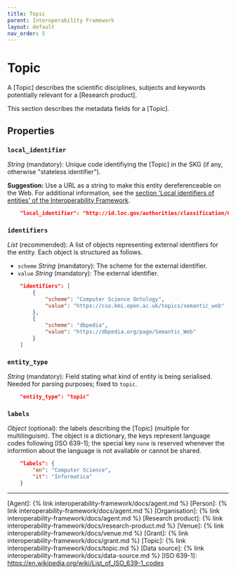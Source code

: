 ```yaml
---
title: Topic
parent: Interoperability Framework
layout: default
nav_order: 5
---
```


# Topic

A [Topic] describes the scientific disciplines, subjects and keywords potentially relevant for a [Research product].


This section describes the metadata fields for a [Topic].


## Properties

### `local_identifier`		
*String* (mandatory): Unique code identifiying the [Topic] in the SKG (if any, otherwise "stateless identifier").

**Suggestion:** Use a URL as a string to make this entity dereferenceable on the Web. For additional information, see the [section 'Local identifiers of entities' of the Interoperability Framework](https://skg-if.github.io/interoperability-framework/#local-identifiers-of-entities).

```json
    "local_identifier": "http://id.loc.gov/authorities/classification/Q"
```

### `identifiers`
*List* (recommended):  A list of objects representing external identifiers for the entity. Each object is structured as follows.
- `scheme` *String* (mandatory): The scheme for the external identifier.
- `value` *String* (mandatory): The external identifier.
 
```json
    "identifiers": [
        {
            "scheme": "Computer Science Ontology",
            "value": "https://cso.kmi.open.ac.uk/topics/semantic_web"
        },
        {
            "scheme": "dbpedia",
            "value": "https://dbpedia.org/page/Semantic_Web"
        }
    ]
```

### `entity_type`
*String* (mandatory): Field stating what kind of entity is being serialised. Needed for parsing purposes; fixed to `topic`.

```json
    "entity_type": "topic"
```

### `labels`
*Object* (optional): the labels describing the [Topic] (multiple for multilinguism). The object is a dictionary, the keys represent language codes following [ISO 639-1]; the special key `none` is reserved whenever the informtion about the language is not available or cannot be shared.

```json
    "labels": {
        "en": "Computer Science",
        "it": "Informatica"
    }

```

----
[Agent]: {% link interoperability-framework/docs/agent.md %}
[Person]: {% link interoperability-framework/docs/agent.md %}
[Organisation]: {% link interoperability-framework/docs/agent.md %}
[Research product]: {% link interoperability-framework/docs/research-product.md %}
[Venue]: {% link interoperability-framework/docs/venue.md %}
[Grant]: {% link interoperability-framework/docs/grant.md %}
[Topic]: {% link interoperability-framework/docs/topic.md %}
[Data source]: {% link interoperability-framework/docs/data-source.md %}
[ISO 639-1]: https://en.wikipedia.org/wiki/List_of_ISO_639-1_codes